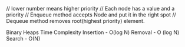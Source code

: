 
// lower number means higher priority
// Each node has a value and a priority
// Enqueue method accepts Node and put it in the right spot
// Dequeue method removes root(highest priority) element.


Binary Heaps Time Complexity
Insertion - O(log N)
Removal - O (log N)
Search - O(N)
